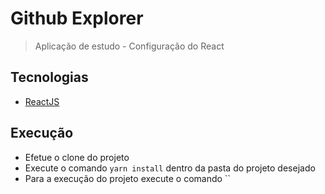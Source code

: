 # Github Explorer
> Aplicação de estudo - Configuração do React

## Tecnologias

* [ReactJS](https://reactjs.org/)

## Execução

* Efetue o clone do projeto
* Execute o comando `yarn install` dentro da pasta do projeto desejado
* Para a execução do projeto execute o comando ``